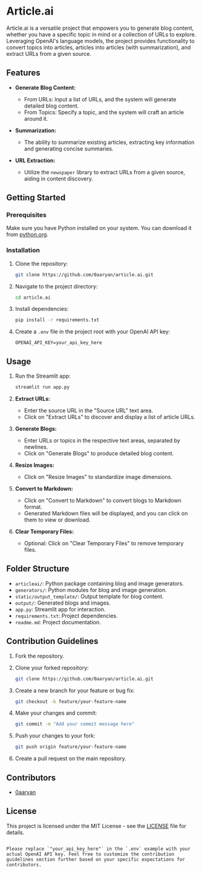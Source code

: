 # Article.ai

Article.ai is a versatile project that empowers you to generate blog content, whether you have a specific topic in mind or a collection of URLs to explore. Leveraging OpenAI's language models, the project provides functionality to convert topics into articles, articles into articles (with summarization), and extract URLs from a given source.

## Features

- **Generate Blog Content:**
  - From URLs: Input a list of URLs, and the system will generate detailed blog content.
  - From Topics: Specify a topic, and the system will craft an article around it.

- **Summarization:**
  - The ability to summarize existing articles, extracting key information and generating concise summaries.

- **URL Extraction:**
  - Utilize the `newspaper` library to extract URLs from a given source, aiding in content discovery.

## Getting Started

### Prerequisites

Make sure you have Python installed on your system. You can download it from [python.org](https://www.python.org/downloads/).

### Installation

1. Clone the repository:

   ```bash
   git clone https://github.com/0aaryan/article.ai.git
   ```

2. Navigate to the project directory:

   ```bash
   cd article.ai
   ```

3. Install dependencies:

   ```bash
   pip install -r requirements.txt
   ```

4. Create a `.env` file in the project root with your OpenAI API key:

   ```env
   OPENAI_API_KEY=your_api_key_here
   ```

## Usage

1. Run the Streamlit app:

   ```bash
   streamlit run app.py
   ```

2. **Extract URLs:**
   - Enter the source URL in the "Source URL" text area.
   - Click on "Extract URLs" to discover and display a list of article URLs.

3. **Generate Blogs:**
   - Enter URLs or topics in the respective text areas, separated by newlines.
   - Click on "Generate Blogs" to produce detailed blog content.

4. **Resize Images:**
   - Click on "Resize Images" to standardize image dimensions.

5. **Convert to Markdown:**
   - Click on "Convert to Markdown" to convert blogs to Markdown format.
   - Generated Markdown files will be displayed, and you can click on them to view or download.

6. **Clear Temporary Files:**
   - Optional: Click on "Clear Temporary Files" to remove temporary files.

## Folder Structure

- `articleai/`: Python package containing blog and image generators.
- `generators/`: Python modules for blog and image generation.
- `static/output_template/`: Output template for blog content.
- `output/`: Generated blogs and images.
- `app.py`: Streamlit app for interaction.
- `requirements.txt`: Project dependencies.
- `readme.md`: Project documentation.

## Contribution Guidelines

1. Fork the repository.

2. Clone your forked repository:

   ```bash
   git clone https://github.com/0aaryan/article.ai.git
   ```

3. Create a new branch for your feature or bug fix:

   ```bash
   git checkout -b feature/your-feature-name
   ```

4. Make your changes and commit:

   ```bash
   git commit -m "Add your commit message here"
   ```

5. Push your changes to your fork:

   ```bash
   git push origin feature/your-feature-name
   ```

6. Create a pull request on the main repository.

## Contributors

- [0aaryan](https://github.com/0aaryan)

## License

This project is licensed under the MIT License - see the [LICENSE](LICENSE) file for details.
```

Please replace `"your_api_key_here"` in the `.env` example with your actual OpenAI API key. Feel free to customize the contribution guidelines section further based on your specific expectations for contributors.
